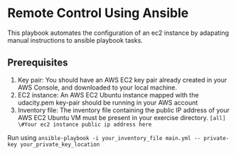 # Remote Control Using Ansible

This playbook automates the configuration of an ec2 instance by adapating manual instructions to ansible playbook tasks.

## Prerequisites
1. Key pair: You should have an AWS EC2 key pair already created in your AWS Console, and downloaded to your local machine.
2. EC2 instance: An AWS EC2 Ubuntu instance mapped with the udacity.pem key-pair should be running in your AWS account
3. Inventory file: The inventory file containing the public IP address of your AWS EC2 Ubuntu VM must be present in your exercise directory.
`[all]
\#Your ec2 instance public ip address here`

Run using `ansible-playbook -i your_inventory_file main.yml -- private-key your_private_key_location`